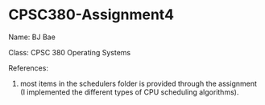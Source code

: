 # CPSC380-Assignment4

Name: BJ Bae

Class: CPSC 380 Operating Systems

References:

1. most items in the schedulers folder is provided through the assignment (I implemented the different types of CPU scheduling algorithms).